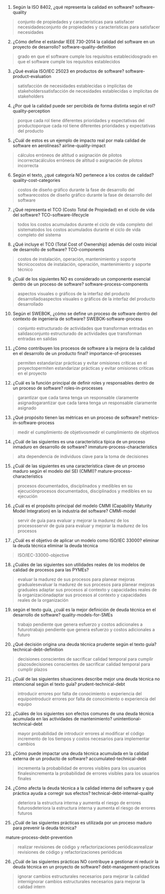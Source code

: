 1. Según la ISO 8402, ¿qué representa la calidad en software?
software-quality
> conjunto de propiedades y características para satisfacer necesidadesconjunto de propiedades y características para satisfacer necesidades

2. ¿Cómo define el estándar IEEE 730-2014 la calidad del software en un proyecto de desarrollo?
software-quality-definition
> grado en que el software cumple los requisitos establecidosgrado en que el software cumple los requisitos establecidos

3. ¿Qué evalúa ISO/IEC 25023 en productos de software?
software-product-evaluation
> satisfacción de necesidades establecidas o implícitas de stakeholderssatisfacción de necesidades establecidas o implícitas de stakeholders

4. ¿Por qué la calidad puede ser percibida de forma distinta según el rol?
quality-perception
> porque cada rol tiene diferentes prioridades y expectativas del productoporque cada rol tiene diferentes prioridades y expectativas del producto

5. ¿Cuál de estos es un ejemplo de impacto real por mala calidad de software en aerolíneas?
airline-quality-impact
> cálculos erróneos de altitud o asignación de pilotos incorrectacálculos erróneos de altitud o asignación de pilotos incorrecta

6. Según el texto, ¿qué categoría NO pertenece a los costos de calidad?
quality-cost-categories
> costos de diseño gráfico durante la fase de desarrollo del softwarecostos de diseño gráfico durante la fase de desarrollo del software

7. ¿Qué representa el TCO (Costo Total de Propiedad) en el ciclo de vida del software?
TCO-software-lifecycle
> todos los costos acumulados durante el ciclo de vida completo del sistematodos los costos acumulados durante el ciclo de vida completo del sistema

8. ¿Qué incluye el TCO (Total Cost of Ownership) además del costo inicial de desarrollo de software?
TCO-components
> costos de instalación, operación, mantenimiento y soporte técnicocostos de instalación, operación, mantenimiento y soporte técnico

9. ¿Cuál de los siguientes NO es considerado un componente esencial dentro de un proceso de software?
software-process-components
> aspectos visuales o gráficos de la interfaz del producto desarrolladoaspectos visuales o gráficos de la interfaz del producto desarrollado

10. Según el SWEBOK, ¿cómo se define un proceso de software dentro del contexto de ingeniería de software?
SWEBOK-software-process
> conjunto estructurado de actividades que transforman entradas en salidasconjunto estructurado de actividades que transforman entradas en salidas

11. ¿Cómo contribuyen los procesos de software a la mejora de la calidad en el desarrollo de un producto final?
importance-of-processes
> permiten estandarizar prácticas y evitar omisiones críticas en el proyectopermiten estandarizar prácticas y evitar omisiones críticas en el proyecto

12. ¿Cuál es la función principal de definir roles y responsables dentro de un proceso de software?
roles-in-processes
> garantizar que cada tarea tenga un responsable claramente asignadogarantizar que cada tarea tenga un responsable claramente asignado

13. ¿Qué propósito tienen las métricas en un proceso de software?
metrics-in-software-process
> medir el cumplimiento de objetivosmedir el cumplimiento de objetivos

14. ¿Cuál de las siguientes es una característica típica de un proceso inmaduro en desarrollo de software?
immature-process-characteristics
> alta dependencia de individuos clave para la toma de decisiones

15. ¿Cuál de las siguientes es una característica clave de un proceso maduro según el modelo del SEI (CMMI)?
mature-process-characteristics
> procesos documentados, disciplinados y medibles en su ejecuciónprocesos documentados, disciplinados y medibles en su ejecución


16. ¿Cuál es el propósito principal del modelo CMMI (Capability Maturity Model Integration) en la industria del software?
CMMI-model
> servir de guía para evaluar y mejorar la madurez de los procesosservir de guía para evaluar y mejorar la madurez de los procesos


17. ¿Cuál es el objetivo de aplicar un modelo como ISO/IEC 33000?
eliminar la deuda técnica eliminar la deuda técnica
> ISO/IEC-33000-objective

18. ¿Cuáles de las siguientes son utilidades reales de los modelos de calidad de procesos para las PYMEs?

> evaluar la madurez de sus procesos para planear mejoras gradualesevaluar la madurez de sus procesos para planear mejoras graduales
> adaptar sus procesos al contexto y capacidades reales de la organizaciónadaptar sus procesos al contexto y capacidades reales de la organización


19. según el texto guía, ¿cuál es la mejor definición de deuda técnica en el desarrollo de software?
quality-models-for-SMEs
> trabajo pendiente que genera esfuerzo y costos adicionales a futurotrabajo pendiente que genera esfuerzo y costos adicionales a futuro

20. ¿Qué decisión origina una deuda técnica prudente según el texto guía?
technical-debt-definition
> decisiones conscientes de sacrificar calidad temporal para cumplir plazosdecisiones conscientes de sacrificar calidad temporal para cumplir plazos

21. ¿Cuál de las siguientes situaciones describe mejor una deuda técnica no intencional según el texto guía?
prudent-technical-debt
> introducir errores por falta de conocimiento o experiencia del equipointroducir errores por falta de conocimiento o experiencia del equipo

22. ¿Cuáles de los siguientes son efectos comunes de una deuda técnica acumulada en las actividades de mantenimiento?
unintentional-technical-debt
> mayor probabilidad de introducir errores al modificar el código
> incremento de los tiempos y costos necesarios para implementar cambios

23. ¿Cómo puede impactar una deuda técnica acumulada en la calidad externa de un producto de software?
accumulated-technical-debt
> incrementa la probabilidad de errores visibles para los usuarios finalesincrementa la probabilidad de errores visibles para los usuarios finales

24. ¿Cómo afecta la deuda técnica a la calidad interna del software y qué práctica ayuda a corregir sus efectos?
technical-debt-internal-quality
> deteriora la estructura interna y aumenta el riesgo de errores futurosdeteriora la estructura interna y aumenta el riesgo de errores futuros

25. ¿Cuál de las siguientes prácticas es utilizada por un proceso maduro para prevenir la deuda técnica?

mature-process-debt-prevention
> realizar revisiones de código y refactorizaciones periódicasrealizar revisiones de código y refactorizaciones periódicas

26. ¿Cuál de las siguientes prácticas NO contribuye a gestionar ni reducir la deuda técnica en un proyecto de software?
debt-management-practices
> ignorar cambios estructurales necesarios para mejorar la calidad internignorar cambios estructurales necesarios para mejorar la calidad intern